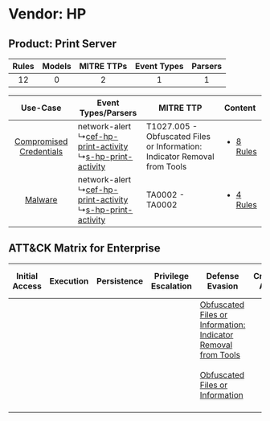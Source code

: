Vendor: HP
==========
Product: Print Server
---------------------
| Rules | Models | MITRE TTPs | Event Types | Parsers |
|:-----:|:------:|:----------:|:-----------:|:-------:|
|  12   |   0    |     2      |      1      |    1    |

|    Use-Case    | Event Types/Parsers    | MITRE TTP    | Content    |
|:----:| ---- | ---- | ---- |
| [Compromised Credentials](../../../UseCases/uc_compromised_credentials.md) |  network-alert<br> ↳[cef-hp-print-activity](Ps/pC_cefhpprintactivity.md)<br> ↳[s-hp-print-activity](Ps/pC_shpprintactivity.md)<br> | T1027.005 - Obfuscated Files or Information: Indicator Removal from Tools<br> | [<ul><li>8 Rules</li></ul>](RM/r_m_hp_print_server_Compromised_Credentials.md) |
|    [Malware](../../../UseCases/uc_malware.md)    |  network-alert<br> ↳[cef-hp-print-activity](Ps/pC_cefhpprintactivity.md)<br> ↳[s-hp-print-activity](Ps/pC_shpprintactivity.md)<br> | TA0002 - TA0002<br>    | [<ul><li>4 Rules</li></ul>](RM/r_m_hp_print_server_Malware.md)    |

ATT&CK Matrix for Enterprise
----------------------------
| Initial Access | Execution | Persistence | Privilege Escalation | Defense Evasion                                                                                                                                                                                            | Credential Access | Discovery | Lateral Movement | Collection | Command and Control | Exfiltration | Impact |
| -------------- | --------- | ----------- | -------------------- | ---------------------------------------------------------------------------------------------------------------------------------------------------------------------------------------------------------- | ----------------- | --------- | ---------------- | ---------- | ------------------- | ------------ | ------ |
|                |           |             |                      | [Obfuscated Files or Information: Indicator Removal from Tools](https://attack.mitre.org/techniques/T1027/005)<br><br>[Obfuscated Files or Information](https://attack.mitre.org/techniques/T1027)<br><br> |                   |           |                  |            |                     |              |        |